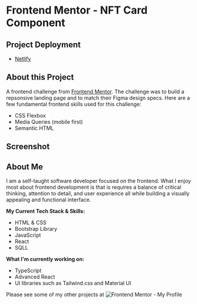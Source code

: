 # Frontend Mentor - NFT Card Component

## Project Deployment

- [Netlify](https://pages.github.com/)

## About this Project

A frontend challenge from [Frontend Mentor](https://www.frontendmentor.io). The challenge was to build a repsonsive landing page and to match their Figma design specs. Here are a few fundamental frontend skills used for this challenge:

- CSS Flexbox
- Media Queries (mobile first)
- Semantic HTML

## Screenshot

## About Me

I am a self-taught software developer focused on the frontend. What I enjoy most about frontend development is that is requires a balance of critical thinking, attention to detail, and user experience all while building a visually appealing and functional interface.

**My Current Tech Stack & Skills:**

- HTML & CSS
- Bootstrap Library
- JavaScript
- React
- SQLL

**What I'm currently working on:**

- TypeScript
- Advanced React
- UI libraries such as Tailwind.css and Material UI

Please see some of my other projects at ![Frontend Mentor - My Profile](https://www.frontendmentor.io/profile/maxkdavis)
